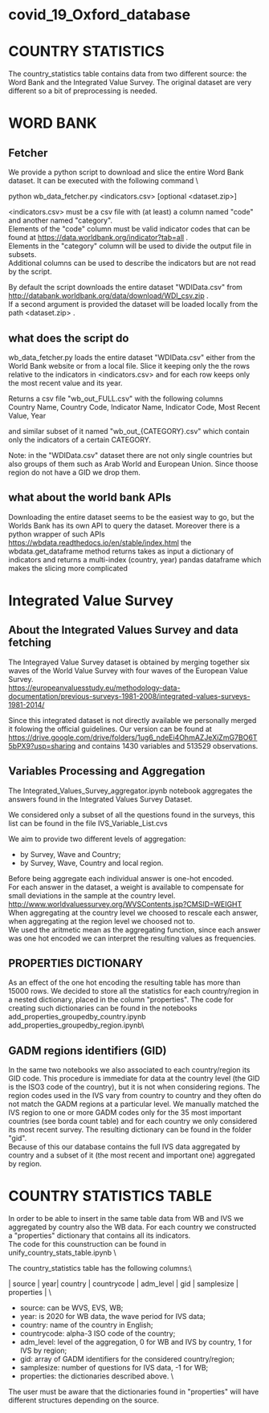 # covid_19_Oxford_database
# COUNTRY STATISTICS

The country_statistics table contains data from two different source: the Word Bank and the Integrated Value Survey. The original dataset are very different so a bit of preprocessing is needed.


# WORD BANK
## Fetcher
We provide a python script to download and slice the entire Word Bank dataset. It can be executed with the following command \

python wb_data_fetcher.py <indicators.csv> [optional <dataset.zip>]

<indicators.csv> must be a csv file with (at least) a column named "code" and another named "category".\
Elements of the "code" column must be valid indicator codes that can be found at https://data.worldbank.org/indicator?tab=all .\
Elements in the "category" column will be used to divide the output file in subsets.\
Additional columns can be used to describe the indicators but are not read by the script.

By default the script downloads the entire dataset "WDIData.csv" from http://databank.worldbank.org/data/download/WDI_csv.zip .\
If a second argument is provided the dataset will be loaded locally from the path <dataset.zip> .


## what does the script do

wb_data_fetcher.py loads the entire dataset "WDIData.csv" either from the World Bank website or from a local file.
Slice it keeping only the the rows relative to the indicators in <indicators.csv> and for each row keeps only the most recent value and its year.

Returns a csv file "wb_out_FULL.csv" with the following columns\
Country Name, Country Code, Indicator Name, Indicator Code, Most Recent Value, Year

and similar subset of it named "wb_out_{CATEGORY}.csv" which contain only the indicators of a certain CATEGORY.

Note: in the "WDIData.csv" dataset there are not only single countries but also groups of them such as Arab World and European Union. Since thoose region do not have a GID we drop them.


## what about the world bank APIs
Downloading the entire dataset seems to be the easiest way to go, but the Worlds Bank has its own API to query the dataset. Moreover there is a python wrapper of such APIs
https://wbdata.readthedocs.io/en/stable/index.html
the wbdata.get_dataframe method returns takes as input a dictionary of indicators and returns a multi-index (country, year) pandas dataframe which makes the slicing more complicated





# Integrated Value Survey

## About the Integrated Values Survey and data fetching
The Integrayed Value Survey dataset is obtained by merging together six waves of the World Value Survey with four waves of the European Value Survey.\
https://europeanvaluesstudy.eu/methodology-data-documentation/previous-surveys-1981-2008/integrated-values-surveys-1981-2014/

Since this integrated dataset is not directly available we personally merged it folowing the official guidelines. Our version can be found at
https://drive.google.com/drive/folders/1ug6_ndeEi4OhmAZJeXiZmG7BO6T5bPX9?usp=sharing
and contains 1430 variables and 513529 observations.

## Variables Processing and Aggregation
The Integrated_Values_Survey_aggregator.ipynb notebook aggregates the answers found in the Integrated Values Survey Dataset.

We considered only a subset of all the questions found in the surveys, this list can be found in the file IVS_Variable_List.cvs

We aim to provide two different levels of aggregation:
- by Survey, Wave and Country;
- by Survey, Wave, Country and local region.

Before being aggregate each individual answer is one-hot encoded. \
For each answer in the dataset, a weight is available to compensate for small deviations in the sample at the country level.\
http://www.worldvaluessurvey.org/WVSContents.jsp?CMSID=WEIGHT \
When aggregating at the country level we choosed to rescale each answer, when aggregating at the region level we choosed not to. \
We used the aritmetic mean as the aggregating function, since each answer was one hot encoded we can interpret the resulting values as frequencies.

## PROPERTIES DICTIONARY
As an effect of the one hot encoding the resulting table has more than 15000 rows. We decided to store all the statistics for each country/region in a nested dictionary, placed in the column "properties".
The code for creating such dictionaries can be found in the notebooks \
add_properties_groupedby_country.ipynb\
add_properties_groupedby_region.ipynb\

## GADM regions identifiers (GID)
In the same two notebooks we also associated to each country/region its GID code. This procedure is immediate for data at the country level (the GID is the ISO3 code of the country), but it is not when considering regions. The region codes used in the IVS vary from country to country and they often do not match the GADM regions at a particular level. We manually matched the IVS region to one or more GADM codes only for the 35 most important countries (see borda count table) and for each country we only considered its most recent survey. The resulting dictionary can be found in the folder "gid".\
Because of this our database contains the full IVS data aggregated by country and a subset of it (the most recent and important one) aggregated by region.

# COUNTRY STATISTICS TABLE
In order to be able to insert in the same table data from WB and IVS we aggregated by country also the WB data. For each country we constructed a "properties" dictionary that contains all its indicators.\
The code for this counstruction can be found in unify_country_stats_table.ipynb \

The country_statistics table has the following columns:\

| source | year| country | countrycode | adm_level | gid | samplesize | properties | \

- source: can be WVS, EVS, WB;
- year: is 2020 for WB data, the wave period for IVS data;
- country: name of the country in English;
- countrycode: alpha-3 ISO code of the country;
- adm_level: level of the aggregation, 0 for WB and IVS by country, 1 for IVS by region;
- gid: array of GADM identifiers for the considered country/region;
- samplesize: number of questions for IVS data, -1 for WB;
- properties: the dictionaries described above. \

The user must be aware that the dictionaries found in "properties" will have different structures depending on the source.   
